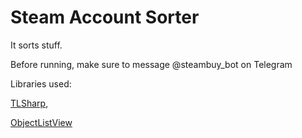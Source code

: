 ﻿# Steam Account Sorter
It sorts stuff.

Before running, make sure to message @steambuy_bot on Telegram

Libraries used:

[TLSharp](https://github.com/sochix/TLSharp),

[ObjectListView](http://objectlistview.sourceforge.net)

